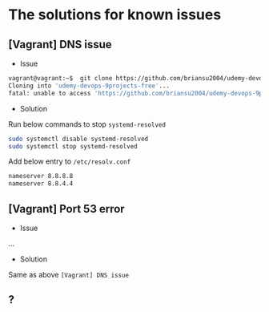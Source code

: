 # The solutions for known issues

## [Vagrant] DNS issue

- Issue

```bash
vagrant@vagrant:~$  git clone https://github.com/briansu2004/udemy-devops-9projects-free.git
Cloning into 'udemy-devops-9projects-free'...
fatal: unable to access 'https://github.com/briansu2004/udemy-devops-9projects-free.git/': Could not resolve host: github.com
```

- Solution

Run below commands to stop `systemd-resolved`

```bash
sudo systemctl disable systemd-resolved
sudo systemctl stop systemd-resolved
```

Add below entry to `/etc/resolv.conf`

```bash
nameserver 8.8.8.8 
nameserver 8.8.4.4
```


## [Vagrant] Port 53 error

- Issue

...

- Solution

Same as above `[Vagrant] DNS issue`

## ?